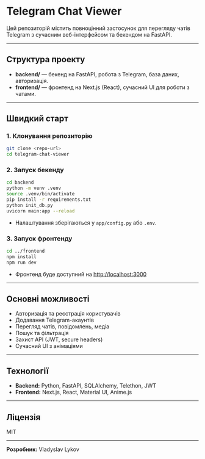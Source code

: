 # Telegram Chat Viewer

Цей репозиторій містить повноцінний застосунок для перегляду чатів Telegram з сучасним веб-інтерфейсом та бекендом на FastAPI.

---

## Структура проекту

- **backend/** — бекенд на FastAPI, робота з Telegram, база даних, авторизація.
- **frontend/** — фронтенд на Next.js (React), сучасний UI для роботи з чатами.

---

## Швидкий старт

### 1. Клонування репозиторію

```sh
git clone <repo-url>
cd telegram-chat-viewer
```

### 2. Запуск бекенду

```sh
cd backend
python -m venv .venv
source .venv/bin/activate
pip install -r requirements.txt
python init_db.py
uvicorn main:app --reload
```

- Налаштування зберігаються у `app/config.py` або `.env`.

### 3. Запуск фронтенду

```sh
cd ../frontend
npm install
npm run dev
```

- Фронтенд буде доступний на [http://localhost:3000](http://localhost:3000)

---

## Основні можливості

- Авторизація та реєстрація користувачів
- Додавання Telegram-акаунтів
- Перегляд чатів, повідомлень, медіа
- Пошук та фільтрація
- Захист API (JWT, secure headers)
- Сучасний UI з анімаціями

---

## Технології

- **Backend:** Python, FastAPI, SQLAlchemy, Telethon, JWT
- **Frontend:** Next.js, React, Material UI, Anime.js

---

## Ліцензія

MIT

---

**Розробник:** Vladyslav Lykov
